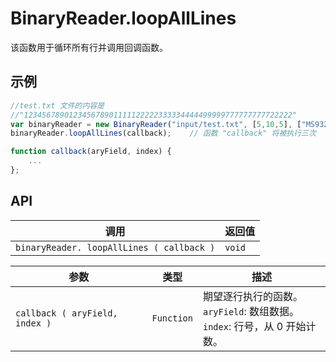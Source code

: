 # BinaryReader.loopAllLines

该函数用于循环所有行并调用回调函数。

## 示例

```javascript
//test.txt 文件的内容是
//"123456789012345678901111122222333334444499999777777777722222"
var binaryReader = new BinaryReader("input/test.txt", [5,10,5], ["MS932","MS932","MS932"], 20);
binaryReader.loopAllLines(callback);	// 函数 "callback" 将被执行三次

function callback(aryField, index) {
	...
};
```

## API

| 调用 | 返回值 |
|---|---|
| `binaryReader. loopAllLines ( callback )` | `void` |

| 参数 | 类型 | 描述 |
|---|---|---|
| `callback ( aryField, index )` | `Function` | 期望逐行执行的函数。<br> `aryField`: 数组数据。<br> `index`: 行号，从 0 开始计数。 |